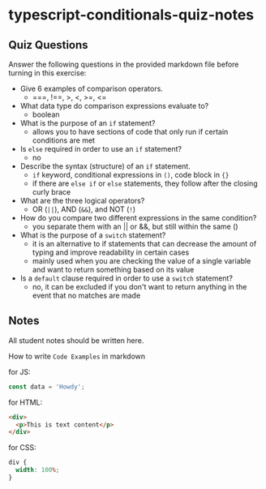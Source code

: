 # typescript-conditionals-quiz-notes

## Quiz Questions

Answer the following questions in the provided markdown file before turning in this exercise:

- Give 6 examples of comparison operators.
  - ===, !==, >, <, >=, <=
- What data type do comparison expressions evaluate to?
  - boolean
- What is the purpose of an `if` statement?
  - allows you to have sections of code that only run if certain conditions are met
- Is `else` required in order to use an `if` statement?
  - no
- Describe the syntax (structure) of an `if` statement.
  - `if` keyword, conditional expressions in `()`, code block in `{}`
  - if there are `else if` or `else` statements, they follow after the closing curly brace
- What are the three logical operators?
  - OR (`||`), AND (`&&`), and NOT (`!`)
- How do you compare two different expressions in the same condition?
  - you separate them with an || or &&, but still within the same ()
- What is the purpose of a `switch` statement?
  - it is an alternative to if statements that can decrease the amount of typing and improve readability in certain cases
  - mainly used when you are checking the value of a single variable and want to return something based on its value
- Is a `default` clause required in order to use a `switch` statement?
  - no, it can be excluded if you don't want to return anything in the event that no matches are made

## Notes

All student notes should be written here.

How to write `Code Examples` in markdown

for JS:

```javascript
const data = 'Howdy';
```

for HTML:

```html
<div>
  <p>This is text content</p>
</div>
```

for CSS:

```css
div {
  width: 100%;
}
```
